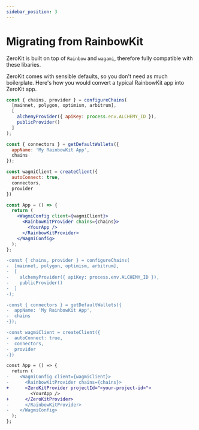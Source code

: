 ```yaml
---
sidebar_position: 3
---
```


# Migrating from RainbowKit

ZeroKit is built on top of `Rainbow` and `wagami`, therefore fully compatible with these libaries.

ZeroKit comes with sensible defaults, so you don't need as much boilerplate.  Here's how you would convert a typical RainbowKit app into ZeroKit app.

```jsx
const { chains, provider } = configureChains(
  [mainnet, polygon, optimism, arbitrum],
  [
    alchemyProvider({ apiKey: process.env.ALCHEMY_ID }),
    publicProvider()
  ]
);

const { connectors } = getDefaultWallets({
  appName: 'My RainbowKit App',
  chains
});

const wagmiClient = createClient({
  autoConnect: true,
  connectors,
  provider
})

const App = () => {
  return (
    <WagmiConfig client={wagmiClient}>
      <RainbowKitProvider chains={chains}>
        <YourApp />
      </RainbowKitProvider>
    </WagmiConfig>
  );
};

```


```diff
-const { chains, provider } = configureChains(
-  [mainnet, polygon, optimism, arbitrum],
-  [
-    alchemyProvider({ apiKey: process.env.ALCHEMY_ID }),
-    publicProvider()
-  ]
-);

-const { connectors } = getDefaultWallets({
-  appName: 'My RainbowKit App',
-  chains
-});

-const wagmiClient = createClient({
-  autoConnect: true,
-  connectors,
-  provider
-})

const App = () => {
  return (
-    <WagmiConfig client={wagmiClient}>
-      <RainbowKitProvider chains={chains}>
+      <ZeroKitProvider projectId="<your-project-id>">
         <YourApp />
+      </ZeroKitProvider>
-      </RainbowKitProvider>
-    </WagmiConfig>
  );
};
```